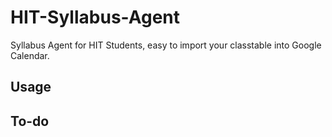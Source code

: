 # HIT-Syllabus-Agent
Syllabus Agent for HIT Students, easy to import your classtable into Google Calendar.

## Usage

## To-do
